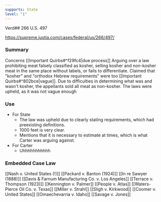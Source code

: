 ```yaml
---
supports: State
level: "1"
---
```

Verd## 266 U.S. 497

https://supreme.justia.com/cases/federal/us/266/497/

### Summary
Concerns [[Important Quirbs#^f29fc4|due process]]
Arguing over a law prohibiting meat falsely classified as kosher, selling kosher and non-kosher meat in the same place without labels, or fails to differentiate.
Claimed that "kosher" and "orthodox Hebrew requirements" were too [[Important Quirbs#^802bce|vague]].
	Due to difficulties in determining what was and wasn't kosher, the appellants sold all meat as non-kosher.
The laws were upheld, as it was not vague enough
### Use
* For State
	* The law was upheld due to clearly stating requirements, which had preexisting definitions.
	* 1000 feet is very clear.
	* Mentions that it is necessary to estimate at times, which is what Carter was arguing against.
* For Carter
	* Uhhhhhhhhhhh

### Embedded Case Law
[[Nash v. United States (!)]]
[[Packard v. Banton (1924)]]
[[In re Sawyer  (1888)]]
[[Davis & Farnum Manufacturing Co. v. Los Angeles]]
[[Terrace v. Thompson (1923)]]
[[Kennington v. Palmer]]
[[People v. Atlas]]
[[Waters-Pierce Oil Co. v. Texas]]
[[Miller v. Strahl]]
[[Sligh v. Kirkwood]]
[[Coomer v. United States]]
[[Omaechevarria v. Idaho]]
[[Savage v. Jones]]
